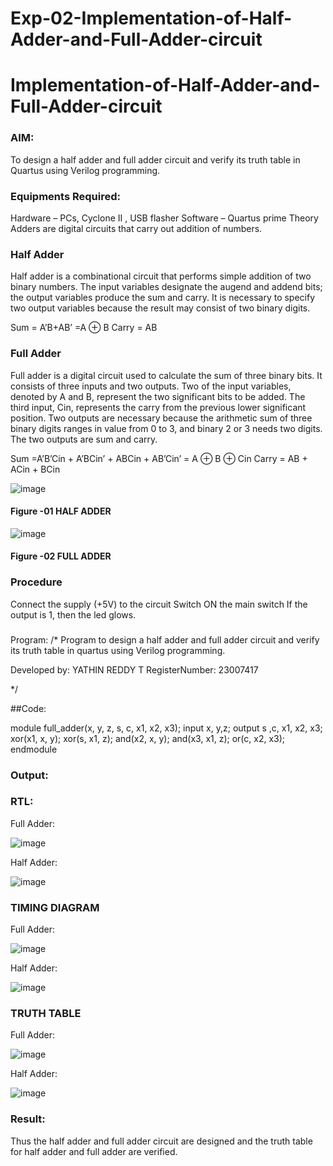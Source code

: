 # Exp-02-Implementation-of-Half-Adder-and-Full-Adder-circuit

# Implementation-of-Half-Adder-and-Full-Adder-circuit
### AIM:
To design a half adder and full adder circuit and verify its truth table in Quartus using Verilog programming.

### Equipments Required:
Hardware – PCs, Cyclone II , USB flasher
Software – Quartus prime
Theory
Adders are digital circuits that carry out addition of numbers.

### Half Adder
Half adder is a combinational circuit that performs simple addition of two binary numbers. The input variables designate the augend and addend bits; the output variables produce the sum and carry. It is necessary to specify two output variables because the result may consist of two binary digits.

Sum = A’B+AB’ =A ⊕ B Carry = AB

### Full Adder
Full adder is a digital circuit used to calculate the sum of three binary bits. It consists of three inputs and two outputs. Two of the input variables, denoted by A and B, represent the two significant bits to be added. The third input, Cin, represents the carry from the previous lower significant position. Two outputs are necessary because the arithmetic sum of three binary digits ranges in value from 0 to 3, and binary 2 or 3 needs two digits. The two outputs are sum and carry.

Sum =A’B’Cin + A’BCin’ + ABCin + AB’Cin’ = A ⊕ B ⊕ Cin Carry = AB + ACin + BCin

 ![image](https://user-images.githubusercontent.com/36288975/163552156-a13e5a56-c638-4110-97d9-8896907c8d25.png)

#### Figure -01 HALF ADDER 


![image](https://user-images.githubusercontent.com/36288975/163552057-b3547877-6d07-45b4-b7e0-bcfebfad9e1d.png)

#### Figure -02 FULL ADDER 

### Procedure

Connect the supply (+5V) to the circuit
Switch ON the main switch
If the output is 1, then the led glows.
### 
Program:
/*
Program to design a half adder and full adder circuit and verify its truth table in quartus using Verilog programming.

Developed by: YATHIN REDDY T
RegisterNumber: 23007417 

*/

##Code:

module full_adder(x, y, z, s, c, x1, x2, x3); 
input x, y,z; 
output s ,c, x1, x2, x3; 
xor(x1, x, y); 
xor(s, x1, z);
and(x2, x, y); 
and(x3, x1, z); 
or(c, x2, x3); 
endmodule

### Output:
### RTL:

Full Adder:

![image](https://github.com/yathin07/Exp-02-Implementation-of-Half-Adder-and-Full-Adder-circuit/assets/139841679/9e0e0e32-07ff-42ca-b665-9b938221f9a8)

Half Adder:

![image](https://github.com/yathin07/Exp-02-Implementation-of-Half-Adder-and-Full-Adder-circuit/assets/139841679/594be27d-a1f3-4b9c-a022-84fcc72b6508)


### TIMING DIAGRAM

Full Adder:

![image](https://github.com/yathin07/Exp-02-Implementation-of-Half-Adder-and-Full-Adder-circuit/assets/139841679/55e4dbf3-2454-41fb-a496-d326b02d87b5)

Half Adder:

![image](https://github.com/yathin07/Exp-02-Implementation-of-Half-Adder-and-Full-Adder-circuit/assets/139841679/471670b2-1141-4df9-921a-f166ea5a6b52)


### TRUTH TABLE 

Full Adder:

![image](https://github.com/yathin07/Exp-02-Implementation-of-Half-Adder-and-Full-Adder-circuit/assets/139841679/177c1b30-ac2e-40f3-9494-b9bf32683de4)

Half Adder:

![image](https://github.com/yathin07/Exp-02-Implementation-of-Half-Adder-and-Full-Adder-circuit/assets/139841679/f2e6b757-e6fe-4c99-a367-952f9e33fcde)



### Result:

Thus the half adder and full adder circuit are designed and the truth table for half adder and full adder are verified.
